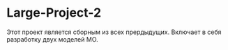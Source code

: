 # Large-Project-2
Этот проект является сборным из всех прердыдущих. Включает в себя разработку двух моделей МО.
